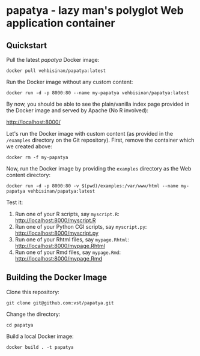 # papatya - lazy man's polyglot Web application container

## Quickstart

Pull the latest *papatya* Docker image:

```
docker pull vehbisinan/papatya:latest
```

Run the Docker image without any custom content:

```
docker run -d -p 8000:80 --name my-papatya vehbisinan/papatya:latest
```

By now, you should be able to see the plain/vanilla index page
provided in the Docker image and served by Apache (No R involved):

[http://localhost:8000/](http://localhost:8000/)


Let's run the Docker image with custom content (as provided in the
`/examples` directory on the Git repository). First, remove the
container which we created above:

```
docker rm -f my-papatya
```

Now, run the Docker image by providing the `examples` directory as the
Web content directory:

```
docker run -d -p 8000:80 -v $(pwd)/examples:/var/www/html --name my-papatya vehbisinan/papatya:latest
```

Test it:

1. Run one of your R scripts, say `myscript.R`: [http://localhost:8000/myscript.R](http://localhost:8000/myscript.R)
4. Run one of your Python CGI scripts, say `myscript.py`: [http://localhost:8000/myscript.py](http://localhost:8000/myscript.py)
2. Run one of your Rhtml files, say `mypage.Rhtml`: [http://localhost:8000/mypage.Rhtml](http://localhost:8000/mypage.Rhtml)
3. Run one of your Rmd files, say `mypage.Rmd`: [http://localhost:8000/mypage.Rmd](http://localhost:8000/mypage.Rmd)

## Building the Docker Image

Clone this repository:

```
git clone git@github.com:vst/papatya.git
```

Change the directory:

```
cd papatya
```

Build a local Docker image:

```
docker build . -t papatya
```
